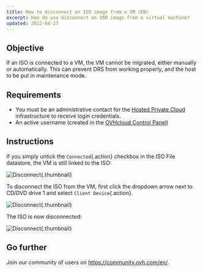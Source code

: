 ```yaml
---
title: How to disconnect an ISO image from a VM (EN)
excerpt: How do you disconnect an ISO image from a virtual machine?
updated: 2022-04-27
---
```


## Objective

If an ISO is connected to a VM, the VM cannot be migrated, either manually or automatically. This can prevent DRS from working properly, and the host to be put in maintenance mode.

## Requirements

- You must be an administrative contact for the [Hosted Private Cloud](https://www.ovhcloud.com/pl/enterprise/products/hosted-private-cloud/) infrastructure to receive login credentials.
- An active username (created in the [OVHcloud Control Panel](https://www.ovh.com/auth/?action=gotomanager&from=https://www.ovh.pl/&ovhSubsidiary=pl))

## Instructions

If you simply untick the `Connected`{.action} checkbox in the ISO File datastore, the VM is still linked to the ISO:

![Disconnect](disconnect1.png){.thumbnail}

To disconnect the ISO from the VM, first click the dropdown arrow next to CD/DVD drive 1 and select `Client Device`{.action}.

![Disconnect](disconnect2.png){.thumbnail}

The ISO is now disconnected:

![Disconnect](disconnect3.png){.thumbnail}

## Go further

Join our community of users on <https://community.ovh.com/en/>.
